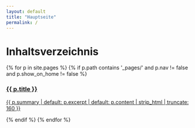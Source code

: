 ```yaml
---
layout: default
title: "Hauptseite"
permalink: /
---
```


# Inhaltsverzeichnis

<div class="grid">
{% for p in site.pages %}
  {% if p.path contains '_pages/' and p.nav != false and p.show_on_home != false %}
    <a class="card" href="{{ p.url }}">
      <h3>{{ p.title }}</h3>
      <p>{{ p.summary | default: p.excerpt | default: p.content | strip_html | truncate: 160 }}</p>
    </a>
  {% endif %}
{% endfor %}
</div>
